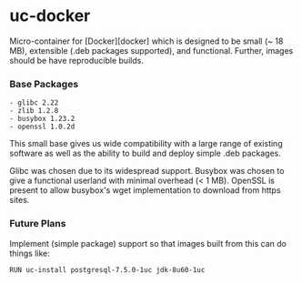 # uc-docker

Micro-container for [Docker][docker] which is designed to be small (~ 18 MB),
extensible (.deb packages supported), and functional. Further, images should
be have reproducible builds.

### Base Packages ###
    - glibc 2.22
    - zlib 1.2.8
    - busybox 1.23.2
    - openssl 1.0.2d

This small base gives us wide compatibility with a large range of existing
software as well as the ability to build and deploy simple .deb packages.

Glibc was chosen due to its widespread support. Busybox was chosen to give
a functional userland with minimal overhead (< 1 MB). OpenSSL is present to
allow busybox's wget implementation to download from https sites.

### Future Plans ###

Implement (simple package) support so that images built from this can do
things like:

```
RUN uc-install postgresql-7.5.0-1uc jdk-8u60-1uc
```
